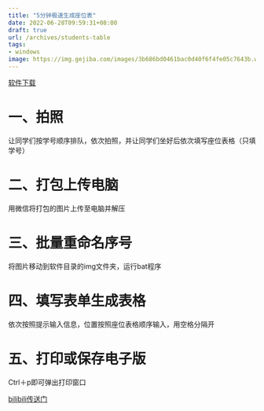 ```yaml
---
title: "5分钟极速生成座位表"
date: 2022-06-28T09:59:31+08:00
draft: true
url: /archives/students-table
tags: 
- windows
image: https://img.gejiba.com/images/3b686bd0461bac0d40f6f4fe05c7643b.webp
---
```


[软件下载](https://ybygjylj.lanzouf.com/izQaB0719g2b)
# 一、拍照
让同学们按学号顺序排队，依次拍照，并让同学们坐好后依次填写座位表格（只填学号）
# 二、打包上传电脑
用微信将打包的图片上传至电脑并解压
# 三、批量重命名序号
将图片移动到软件目录的img文件夹，运行bat程序
# 四、填写表单生成表格
依次按照提示输入信息，位置按照座位表格顺序输入，用空格分隔开
# 五、打印或保存电子版
Ctrl＋p即可弹出打印窗口

[bilibili传送门](https://www.bilibili.com/video/BV1FN4y1g7HQ/)

